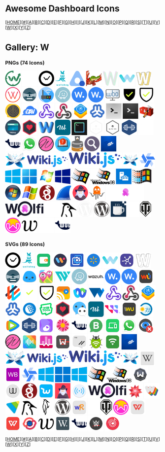 # Awesome Dashboard Icons

[[HOME](..)][[#](gallery.md)][[A](gallery-a.md)][[B](gallery-b.md)][[C](gallery-c.md)][[D](gallery-d.md)][[E](gallery-e.md)][[F](gallery-f.md)][[G](gallery-g.md)][[H](gallery-h.md)][[I](gallery-i.md)][[J](gallery-j.md)][[K](gallery-k.md)][[L](gallery-l.md)][[M](gallery-m.md)][[N](gallery-n.md)][[O](gallery-o.md)][[P](gallery-p.md)][[Q](gallery-q.md)][[R](gallery-r.md)][[S](gallery-s.md)][[T](gallery-t.md)][[U](gallery-u.md)][[V](gallery-v.md)][[W](gallery-w.md)][[X](gallery-x.md)][[Y](gallery-y.md)][[Z](gallery-z.md)]

# Gallery: W

### PNGs (74 Icons)

<img src="../icons/wakapi.png" alt="wakapi" height="50"> <img src="../icons/wakatime-light.png" alt="wakatime-light" height="50"> <img src="../icons/wakatime.png" alt="wakatime" height="50"> <img src="../icons/wallabag.png" alt="wallabag" height="50"> <img src="../icons/wallos.png" alt="wallos" height="50"> <img src="../icons/wanikani.png" alt="wanikani" height="50"> <img src="../icons/ward.png" alt="ward" height="50"> <img src="../icons/warpgate.png" alt="warpgate" height="50"> <img src="../icons/watcharr.png" alt="watcharr" height="50"> <img src="../icons/watcher.png" alt="watcher" height="50"> <img src="../icons/watchtower.png" alt="watchtower" height="50"> <img src="../icons/watchyourlan.png" alt="watchyourlan" height="50"> <img src="../icons/waze.png" alt="waze" height="50"> <img src="../icons/wazuh-opaque.png" alt="wazuh-opaque" height="50"> <img src="../icons/wazuh.png" alt="wazuh" height="50"> <img src="../icons/wbo.png" alt="wbo" height="50"> <img src="../icons/web-check-light.png" alt="web-check-light" height="50"> <img src="../icons/web-check.png" alt="web-check" height="50"> <img src="../icons/web-whisper.png" alt="web-whisper" height="50"> <img src="../icons/webdav.png" alt="webdav" height="50"> <img src="../icons/webhook.png" alt="webhook" height="50"> <img src="../icons/webhookd.png" alt="webhookd" height="50"> <img src="../icons/webkit.png" alt="webkit" height="50"> <img src="../icons/webmin.png" alt="webmin" height="50"> <img src="../icons/webssh-light.png" alt="webssh-light" height="50"> <img src="../icons/webssh.png" alt="webssh" height="50"> <img src="../icons/webtools.png" alt="webtools" height="50"> <img src="../icons/webtop.png" alt="webtop" height="50"> <img src="../icons/webtorrent.png" alt="webtorrent" height="50"> <img src="../icons/webtrees.png" alt="webtrees" height="50"> <img src="../icons/wekan.png" alt="wekan" height="50"> <img src="../icons/wetty.png" alt="wetty" height="50"> <img src="../icons/wg-gen-web-light.png" alt="wg-gen-web-light" height="50"> <img src="../icons/wg-gen-web.png" alt="wg-gen-web" height="50"> <img src="../icons/wger.png" alt="wger" height="50"> <img src="../icons/whats-up-docker-light.png" alt="whats-up-docker-light" height="50"> <img src="../icons/whats-up-docker.png" alt="whats-up-docker" height="50"> <img src="../icons/whatsapp.png" alt="whatsapp" height="50"> <img src="../icons/whisparr.png" alt="whisparr" height="50"> <img src="../icons/whoami.png" alt="whoami" height="50"> <img src="../icons/whodb.png" alt="whodb" height="50"> <img src="../icons/whoogle-search.png" alt="whoogle-search" height="50"> <img src="../icons/wifiman.png" alt="wifiman" height="50"> <img src="../icons/wikijs-logo-full.png" alt="wikijs-logo-full" height="50"> <img src="../icons/wikijs-logo.png" alt="wikijs-logo" height="50"> <img src="../icons/wikijs.png" alt="wikijs" height="50"> <img src="../icons/windmill.png" alt="windmill" height="50"> <img src="../icons/windows-10.png" alt="windows-10" height="50"> <img src="../icons/windows-11.png" alt="windows-11" height="50"> <img src="../icons/windows-7.png" alt="windows-7" height="50"> <img src="../icons/windows-8.png" alt="windows-8" height="50"> <img src="../icons/windows-95.png" alt="windows-95" height="50"> <img src="../icons/windows-98.png" alt="windows-98" height="50"> <img src="../icons/windows-admin-center.png" alt="windows-admin-center" height="50"> <img src="../icons/windows-nt.png" alt="windows-nt" height="50"> <img src="../icons/windows-vista.png" alt="windows-vista" height="50"> <img src="../icons/windows-xp.png" alt="windows-xp" height="50"> <img src="../icons/wireguard.png" alt="wireguard" height="50"> <img src="../icons/wireshark.png" alt="wireshark" height="50"> <img src="../icons/wizarr.png" alt="wizarr" height="50"> <img src="../icons/wled.png" alt="wled" height="50"> <img src="../icons/wolfi-logo-light.png" alt="wolfi-logo-light" height="50"> <img src="../icons/wolfi-logo.png" alt="wolfi-logo" height="50"> <img src="../icons/woodpecker-ci-light.png" alt="woodpecker-ci-light" height="50"> <img src="../icons/woodpecker-ci.png" alt="woodpecker-ci" height="50"> <img src="../icons/wordpress-light.png" alt="wordpress-light" height="50"> <img src="../icons/wordpress.png" alt="wordpress" height="50"> <img src="../icons/workadventure.png" alt="workadventure" height="50"> <img src="../icons/wotdle-light.png" alt="wotdle-light" height="50"> <img src="../icons/wotdle.png" alt="wotdle" height="50"> <img src="../icons/wownero.png" alt="wownero" height="50"> <img src="../icons/writefreely.png" alt="writefreely" height="50"> <img src="../icons/wud-light.png" alt="wud-light" height="50"> <img src="../icons/wud.png" alt="wud" height="50">

### SVGs (89 Icons)

<img src="../icons/wakatime.svg" alt="wakatime" height="50"> <img src="../icons/wallabag.svg" alt="wallabag" height="50"> <img src="../icons/wallet.svg" alt="wallet" height="50"> <img src="../icons/walli-4k.svg" alt="walli-4k" height="50"> <img src="../icons/wallpaper-engine.svg" alt="wallpaper-engine" height="50"> <img src="../icons/walmart.svg" alt="walmart" height="50"> <img src="../icons/warpgate.svg" alt="warpgate" height="50"> <img src="../icons/warpinator.svg" alt="warpinator" height="50"> <img src="../icons/watcharr.svg" alt="watcharr" height="50"> <img src="../icons/watchtower.svg" alt="watchtower" height="50"> <img src="../icons/water-time.svg" alt="water-time" height="50"> <img src="../icons/wavemarket.svg" alt="wavemarket" height="50"> <img src="../icons/waypoint.svg" alt="waypoint" height="50"> <img src="../icons/waze.svg" alt="waze" height="50"> <img src="../icons/wazuh-logo.svg" alt="wazuh-logo" height="50"> <img src="../icons/wazuh-opaque.svg" alt="wazuh-opaque" height="50"> <img src="../icons/wazuh.svg" alt="wazuh" height="50"> <img src="../icons/weather-underground.svg" alt="weather-underground" height="50"> <img src="../icons/weaveworks.svg" alt="weaveworks" height="50"> <img src="../icons/web-check-light.svg" alt="web-check-light" height="50"> <img src="../icons/web-check.svg" alt="web-check" height="50"> <img src="../icons/web-video-caster.svg" alt="web-video-caster" height="50"> <img src="../icons/webex-meet.svg" alt="webex-meet" height="50"> <img src="../icons/webgpu.svg" alt="webgpu" height="50"> <img src="../icons/webhook.svg" alt="webhook" height="50"> <img src="../icons/webhookd.svg" alt="webhookd" height="50"> <img src="../icons/webkit.svg" alt="webkit" height="50"> <img src="../icons/webmin.svg" alt="webmin" height="50"> <img src="../icons/webmoney.svg" alt="webmoney" height="50"> <img src="../icons/webtoon.svg" alt="webtoon" height="50"> <img src="../icons/webtorrent.svg" alt="webtorrent" height="50"> <img src="../icons/wechat.svg" alt="wechat" height="50"> <img src="../icons/wekan.svg" alt="wekan" height="50"> <img src="../icons/western-digital.svg" alt="western-digital" height="50"> <img src="../icons/western-union.svg" alt="western-union" height="50"> <img src="../icons/wetter-online.svg" alt="wetter-online" height="50"> <img src="../icons/wetv.svg" alt="wetv" height="50"> <img src="../icons/wger.svg" alt="wger" height="50"> <img src="../icons/what-to-expect.svg" alt="what-to-expect" height="50"> <img src="../icons/whats-that-flower.svg" alt="whats-that-flower" height="50"> <img src="../icons/whats-up-docker.svg" alt="whats-up-docker" height="50"> <img src="../icons/whatsapp-business.svg" alt="whatsapp-business" height="50"> <img src="../icons/whatsapp-web-to-go.svg" alt="whatsapp-web-to-go" height="50"> <img src="../icons/whatsapp.svg" alt="whatsapp" height="50"> <img src="../icons/wherearetheeyes.svg" alt="wherearetheeyes" height="50"> <img src="../icons/whisparr.svg" alt="whisparr" height="50"> <img src="../icons/white-noise-generator.svg" alt="white-noise-generator" height="50"> <img src="../icons/white-noise-lite.svg" alt="white-noise-lite" height="50"> <img src="../icons/whoosh.svg" alt="whoosh" height="50"> <img src="../icons/wickr-me.svg" alt="wickr-me" height="50"> <img src="../icons/wifi-adb.svg" alt="wifi-adb" height="50"> <img src="../icons/wifianalyzer.svg" alt="wifianalyzer" height="50"> <img src="../icons/wifiman.svg" alt="wifiman" height="50"> <img src="../icons/wikijs-logo-full.svg" alt="wikijs-logo-full" height="50"> <img src="../icons/wikijs-logo.svg" alt="wikijs-logo" height="50"> <img src="../icons/wikijs.svg" alt="wikijs" height="50"> <img src="../icons/wikipedia.svg" alt="wikipedia" height="50"> <img src="../icons/wildberries.svg" alt="wildberries" height="50"> <img src="../icons/windmill.svg" alt="windmill" height="50"> <img src="../icons/windows-10.svg" alt="windows-10" height="50"> <img src="../icons/windows-11.svg" alt="windows-11" height="50"> <img src="../icons/windows-8.svg" alt="windows-8" height="50"> <img src="../icons/windows-95.svg" alt="windows-95" height="50"> <img src="../icons/windows-98.svg" alt="windows-98" height="50"> <img src="../icons/windscribe.svg" alt="windscribe" height="50"> <img src="../icons/wire.svg" alt="wire" height="50"> <img src="../icons/wireguard.svg" alt="wireguard" height="50"> <img src="../icons/wish.svg" alt="wish" height="50"> <img src="../icons/wizarr.svg" alt="wizarr" height="50"> <img src="../icons/wlanscanner.svg" alt="wlanscanner" height="50"> <img src="../icons/wolfi-logo.svg" alt="wolfi-logo" height="50"> <img src="../icons/wolfram-alpha.svg" alt="wolfram-alpha" height="50"> <img src="../icons/wombo-dream.svg" alt="wombo-dream" height="50"> <img src="../icons/wondershare-player.svg" alt="wondershare-player" height="50"> <img src="../icons/woodpecker-ci.svg" alt="woodpecker-ci" height="50"> <img src="../icons/woodpeckerci-full.svg" alt="woodpeckerci-full" height="50"> <img src="../icons/wordpress.svg" alt="wordpress" height="50"> <img src="../icons/wordreference.svg" alt="wordreference" height="50"> <img src="../icons/wotdle-light.svg" alt="wotdle-light" height="50"> <img src="../icons/wotdle.svg" alt="wotdle" height="50"> <img src="../icons/wownero.svg" alt="wownero" height="50"> <img src="../icons/wps-office-lite.svg" alt="wps-office-lite" height="50"> <img src="../icons/wps-office.svg" alt="wps-office" height="50"> <img src="../icons/wps-wpa-tester.svg" alt="wps-wpa-tester" height="50"> <img src="../icons/writefreely.svg" alt="writefreely" height="50"> <img src="../icons/writer-plus.svg" alt="writer-plus" height="50"> <img src="../icons/wud.svg" alt="wud" height="50"> <img src="../icons/wwe.svg" alt="wwe" height="50"> <img src="../icons/wynk-music.svg" alt="wynk-music" height="50">

[[HOME](..)][[#](gallery.md)][[A](gallery-a.md)][[B](gallery-b.md)][[C](gallery-c.md)][[D](gallery-d.md)][[E](gallery-e.md)][[F](gallery-f.md)][[G](gallery-g.md)][[H](gallery-h.md)][[I](gallery-i.md)][[J](gallery-j.md)][[K](gallery-k.md)][[L](gallery-l.md)][[M](gallery-m.md)][[N](gallery-n.md)][[O](gallery-o.md)][[P](gallery-p.md)][[Q](gallery-q.md)][[R](gallery-r.md)][[S](gallery-s.md)][[T](gallery-t.md)][[U](gallery-u.md)][[V](gallery-v.md)][[W](gallery-w.md)][[X](gallery-x.md)][[Y](gallery-y.md)][[Z](gallery-z.md)]

